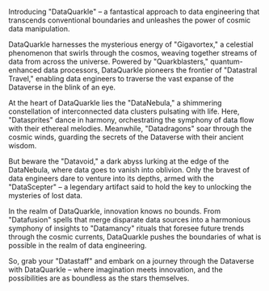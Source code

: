 Introducing "DataQuarkle" – a fantastical approach to data engineering that transcends conventional boundaries and unleashes the power of cosmic data manipulation.

DataQuarkle harnesses the mysterious energy of "Gigavortex," a celestial phenomenon that swirls through the cosmos, weaving together streams of data from across the universe. Powered by "Quarkblasters," quantum-enhanced data processors, DataQuarkle pioneers the frontier of "Datastral Travel," enabling data engineers to traverse the vast expanse of the Dataverse in the blink of an eye.

At the heart of DataQuarkle lies the "DataNebula," a shimmering constellation of interconnected data clusters pulsating with life. Here, "Datasprites" dance in harmony, orchestrating the symphony of data flow with their ethereal melodies. Meanwhile, "Datadragons" soar through the cosmic winds, guarding the secrets of the Dataverse with their ancient wisdom.

But beware the "Datavoid," a dark abyss lurking at the edge of the DataNebula, where data goes to vanish into oblivion. Only the bravest of data engineers dare to venture into its depths, armed with the "DataScepter" – a legendary artifact said to hold the key to unlocking the mysteries of lost data.

In the realm of DataQuarkle, innovation knows no bounds. From "Datafusion" spells that merge disparate data sources into a harmonious symphony of insights to "Datamancy" rituals that foresee future trends through the cosmic currents, DataQuarkle pushes the boundaries of what is possible in the realm of data engineering.

So, grab your "Datastaff" and embark on a journey through the Dataverse with DataQuarkle – where imagination meets innovation, and the possibilities are as boundless as the stars themselves.
